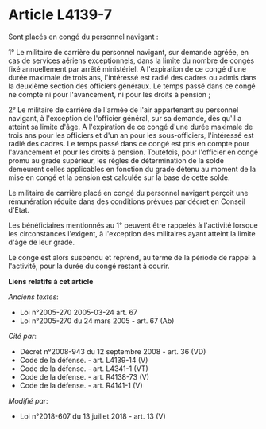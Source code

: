 # Article L4139-7

Sont placés en congé du personnel navigant :

1° Le militaire de carrière du personnel navigant, sur demande agréée, en cas de services aériens exceptionnels, dans la
limite du nombre de congés fixé annuellement par arrêté ministériel. A l'expiration de ce congé d'une durée maximale de trois
ans, l'intéressé est radié des cadres ou admis dans la deuxième section des officiers généraux. Le temps passé dans ce congé
ne compte ni pour l'avancement, ni pour les droits à pension ;

2° Le militaire de carrière de l'armée de l'air appartenant au personnel navigant, à l'exception de l'officier général, sur
sa demande, dès qu'il a atteint sa limite d'âge. A l'expiration de ce congé d'une durée maximale de trois ans pour les
officiers et d'un an pour les sous-officiers, l'intéressé est radié des cadres. Le temps passé dans ce congé est pris en
compte pour l'avancement et pour les droits à pension. Toutefois, pour l'officier en congé promu au grade supérieur, les
règles de détermination de la solde demeurent celles applicables en fonction du grade détenu au moment de la mise en congé et
la pension est calculée sur la base de cette solde.

Le militaire de carrière placé en congé du personnel navigant perçoit une rémunération réduite dans des conditions prévues
par décret en Conseil d'Etat.

Les bénéficiaires mentionnés au 1° peuvent être rappelés à l'activité lorsque les circonstances l'exigent, à l'exception des
militaires ayant atteint la limite d'âge de leur grade.

Le congé est alors suspendu et reprend, au terme de la période de rappel à l'activité, pour la durée du congé restant à
courir.

**Liens relatifs à cet article**

_Anciens textes_:

  - Loi n°2005-270 2005-03-24 art. 67
  - Loi n°2005-270 du 24 mars 2005 - art. 67 (Ab)

_Cité par_:

  - Décret n°2008-943 du 12 septembre 2008 - art. 36 (VD)
  - Code de la défense. - art. L4139-14 (V)
  - Code de la défense. - art. L4341-1 (VT)
  - Code de la défense. - art. R4138-73 (V)
  - Code de la défense. - art. R4141-1 (V)

_Modifié par_:

  - Loi n°2018-607 du 13 juillet 2018 - art. 13 (V)
